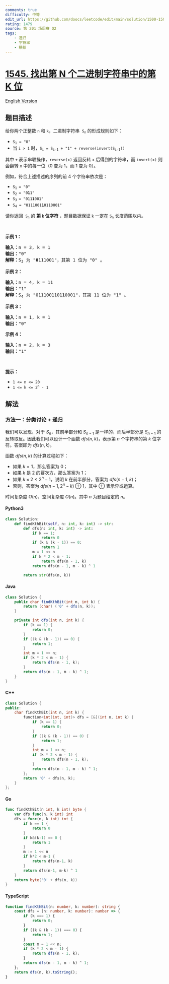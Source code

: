 ```yaml
---
comments: true
difficulty: 中等
edit_url: https://github.com/doocs/leetcode/edit/main/solution/1500-1599/1545.Find%20Kth%20Bit%20in%20Nth%20Binary%20String/README.md
rating: 1479
source: 第 201 场周赛 Q2
tags:
    - 递归
    - 字符串
    - 模拟
---
```


<!-- problem:start -->

# [1545. 找出第 N 个二进制字符串中的第 K 位](https://leetcode.cn/problems/find-kth-bit-in-nth-binary-string)

[English Version](/solution/1500-1599/1545.Find%20Kth%20Bit%20in%20Nth%20Binary%20String/README_EN.md)

## 题目描述

<!-- description:start -->

<p>给你两个正整数 <code>n</code> 和 <code>k</code>，二进制字符串  <code>S<sub>n</sub></code> 的形成规则如下：</p>

<ul>
	<li><code>S<sub>1</sub> = "0"</code></li>
	<li>当 <code>i > 1</code> 时，<code>S<sub>i</sub> = S<sub>i-1</sub> + "1" + reverse(invert(S<sub>i-1</sub>))</code></li>
</ul>

<p>其中 <code>+</code> 表示串联操作，<code>reverse(x)</code> 返回反转 <code>x</code> 后得到的字符串，而 <code>invert(x)</code> 则会翻转 x 中的每一位（0 变为 1，而 1 变为 0）。</p>

<p>例如，符合上述描述的序列的前 4 个字符串依次是：</p>

<ul>
	<li><code>S<sub>1 </sub>= "0"</code></li>
	<li><code>S<sub>2 </sub>= "0<strong>1</strong>1"</code></li>
	<li><code>S<sub>3 </sub>= "011<strong>1</strong>001"</code></li>
	<li><code>S<sub>4</sub> = "0111001<strong>1</strong>0110001"</code></li>
</ul>

<p>请你返回  <code>S<sub>n</sub></code> 的 <strong>第 <code>k</code> 位字符</strong> ，题目数据保证 <code>k</code> 一定在 <code>S<sub>n</sub></code> 长度范围以内。</p>

<p> </p>

<p><strong>示例 1：</strong></p>

<pre>
<strong>输入：</strong>n = 3, k = 1
<strong>输出：</strong>"0"
<strong>解释：</strong>S<sub>3</sub> 为 "<strong>0</strong>111001"，其第 1 位为 "0" 。
</pre>

<p><strong>示例 2：</strong></p>

<pre>
<strong>输入：</strong>n = 4, k = 11
<strong>输出：</strong>"1"
<strong>解释：</strong>S<sub>4</sub> 为 "0111001101<strong>1</strong>0001"，其第 11 位为 "1" 。
</pre>

<p><strong>示例 3：</strong></p>

<pre>
<strong>输入：</strong>n = 1, k = 1
<strong>输出：</strong>"0"
</pre>

<p><strong>示例 4：</strong></p>

<pre>
<strong>输入：</strong>n = 2, k = 3
<strong>输出：</strong>"1"
</pre>

<p> </p>

<p><strong>提示：</strong></p>

<ul>
	<li><code>1 <= n <= 20</code></li>
	<li><code>1 <= k <= 2<sup>n</sup> - 1</code></li>
</ul>

<!-- description:end -->

## 解法

<!-- solution:start -->

### 方法一：分类讨论 + 递归

我们可以发现，对于 $S_n$，其前半部分和 $S_{n-1}$ 是一样的，而后半部分是 $S_{n-1}$ 的反转取反。因此我们可以设计一个函数 $dfs(n, k)$，表示第 $n$ 个字符串的第 $k$ 位字符。答案即为 $dfs(n, k)$。

函数 $dfs(n, k)$ 的计算过程如下：

-   如果 $k = 1$，那么答案为 $0$；
-   如果 $k$ 是 $2$ 的幂次方，那么答案为 $1$；
-   如果 $k \times 2 \lt 2^n - 1$，说明 $k$ 在前半部分，答案为 $dfs(n - 1, k)$；
-   否则，答案为 $dfs(n - 1, 2^n - k) \oplus 1$，其中 $\oplus$ 表示异或运算。

时间复杂度 $O(n)$，空间复杂度 $O(n)$。其中 $n$ 为题目给定的 $n$。

<!-- tabs:start -->

#### Python3

```python
class Solution:
    def findKthBit(self, n: int, k: int) -> str:
        def dfs(n: int, k: int) -> int:
            if k == 1:
                return 0
            if (k & (k - 1)) == 0:
                return 1
            m = 1 << n
            if k * 2 < m - 1:
                return dfs(n - 1, k)
            return dfs(n - 1, m - k) ^ 1

        return str(dfs(n, k))
```

#### Java

```java
class Solution {
    public char findKthBit(int n, int k) {
        return (char) ('0' + dfs(n, k));
    }

    private int dfs(int n, int k) {
        if (k == 1) {
            return 0;
        }
        if ((k & (k - 1)) == 0) {
            return 1;
        }
        int m = 1 << n;
        if (k * 2 < m - 1) {
            return dfs(n - 1, k);
        }
        return dfs(n - 1, m - k) ^ 1;
    }
}
```

#### C++

```cpp
class Solution {
public:
    char findKthBit(int n, int k) {
        function<int(int, int)> dfs = [&](int n, int k) {
            if (k == 1) {
                return 0;
            }
            if ((k & (k - 1)) == 0) {
                return 1;
            }
            int m = 1 << n;
            if (k * 2 < m - 1) {
                return dfs(n - 1, k);
            }
            return dfs(n - 1, m - k) ^ 1;
        };
        return '0' + dfs(n, k);
    }
};
```

#### Go

```go
func findKthBit(n int, k int) byte {
	var dfs func(n, k int) int
	dfs = func(n, k int) int {
		if k == 1 {
			return 0
		}
		if k&(k-1) == 0 {
			return 1
		}
		m := 1 << n
		if k*2 < m-1 {
			return dfs(n-1, k)
		}
		return dfs(n-1, m-k) ^ 1
	}
	return byte('0' + dfs(n, k))
}
```

#### TypeScript

```ts
function findKthBit(n: number, k: number): string {
    const dfs = (n: number, k: number): number => {
        if (k === 1) {
            return 0;
        }
        if ((k & (k - 1)) === 0) {
            return 1;
        }
        const m = 1 << n;
        if (k * 2 < m - 1) {
            return dfs(n - 1, k);
        }
        return dfs(n - 1, m - k) ^ 1;
    };
    return dfs(n, k).toString();
}
```

<!-- tabs:end -->

<!-- solution:end -->

<!-- problem:end -->
